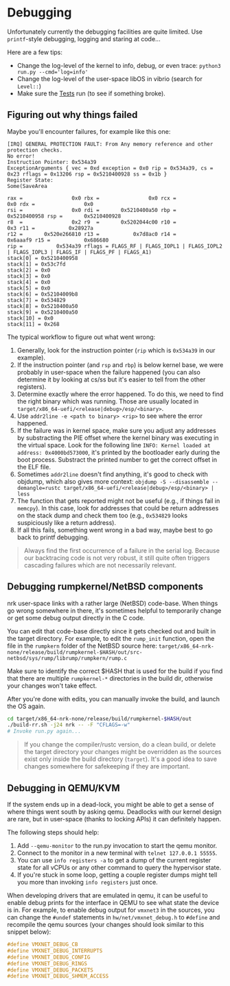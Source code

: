 # Debugging

Unfortunately currently the debugging facilities are quite limited. Use
`printf`-style debugging, logging and staring at code...

Here are a few tips:

- Change the log-level of the kernel to info, debug, or even trace: `python3 run.py --cmd='log=info'`
- Change the log-level of the user-space libOS in vibrio (search for `Level::`)
- Make sure the [Tests](./Testing.md) run (to see if something broke).

## Figuring out why things failed

Maybe you'll encounter failures, for example like this one:

```log
[IRQ] GENERAL PROTECTION FAULT: From Any memory reference and other protection checks.
No error!
Instruction Pointer: 0x534a39
ExceptionArguments { vec = 0xd exception = 0x0 rip = 0x534a39, cs = 0x23 rflags = 0x13206 rsp = 0x5210400928 ss = 0x1b }
Register State:
Some(SaveArea

rax =                0x0 rbx =                0x0 rcx =                0x0 rdx =                0x0
rsi =                0x0 rdi =       0x5210400a50 rbp =       0x5210400958 rsp =       0x5210400928
r8  =                0x2 r9  =       0x5202044c00 r10 =                0x3 r11 =           0x28927a
r12 =       0x520e266810 r13 =           0x7d8ac0 r14 =           0x6aaaf9 r15 =           0x686680
rip =           0x534a39 rflags = FLAGS_RF | FLAGS_IOPL1 | FLAGS_IOPL2 | FLAGS_IOPL3 | FLAGS_IF | FLAGS_PF | FLAGS_A1)
stack[0] = 0x5210400958
stack[1] = 0x53c7fd
stack[2] = 0x0
stack[3] = 0x0
stack[4] = 0x0
stack[5] = 0x0
stack[6] = 0x52104009b8
stack[7] = 0x534829
stack[8] = 0x5210400a50
stack[9] = 0x5210400a50
stack[10] = 0x0
stack[11] = 0x268
```

The typical workflow to figure out what went wrong:

1. Generally, look for the instruction pointer (`rip` which is `0x534a39` in our
   example).
1. If the instruction pointer (and `rsp` and `rbp`) is below kernel base, we
   were probably in user-space when the failure happened (you can also determine
   it by looking at cs/ss but it's easier to tell from the other registers).
1. Determine exactly where the error happened. To do this, we need to find the
   right binary which was running. Those are usually located in
   `target/x86_64-uefi/<release|debug>/esp/<binary>`.
1. Use `addr2line -e <path to binary> <rip>` to see where the error happened.
1. If the failure was in kernel space, make sure you adjust any addresses by
   substracting the PIE offset where the kernel binary was executing in the
   virtual space. Look for the following line `INFO: Kernel loaded at address:
   0x4000bd573000`, it's printed by the bootloader early during the boot
   process. Substract the printed number to get the correct offset in the ELF
   file.
1. Sometimes `addr2line` doesn't find anything, it's good to check with objdump,
   which also gives more context: `objdump -S --disassemble --demangle=rustc
   target/x86_64-uefi/<release|debug>/esp/<binary> | less`
1. The function that gets reported might not be useful (e.g., if things fail in
   `memcpy`). In this case, look for addresses that could be return addresses on
   the stack dump and check them too (e.g., `0x534829` looks suspiciously like a
   return address).
1. If all this fails, something went wrong in a bad way, maybe best to go back
   to printf debugging.

> Always find the first occurrence of a failure in the serial log. Because our
> backtracing code is not very robust, it still quite often triggers cascading
> failures which are not necessarily relevant.

## Debugging rumpkernel/NetBSD components

nrk user-space links with a rather large (NetBSD) code-base. When things go
wrong somewhere in there, it's sometimes helpful to temporarily change or get
some debug output directly in the C code.

You can edit that code-base directly since it gets checked out and built in the
target directory. For example, to edit the `rump_init` function, open the file
in the `rumpkern` folder of the NetBSD source here:
`target/x86_64-nrk-none/release/build/rumpkernel-$HASH/out/src-netbsd/sys/rump/librump/rumpkern/rump.c`

Make sure to identify the correct $HASH that is used for the build if you find
that there are multiple `rumpkernel-*` directories in the build dir, otherwise
your changes won't take effect.

After you're done with edits, you can manually invoke the build, and launch the
OS again.

```bash
cd target/x86_64-nrk-none/release/build/rumpkernel-$HASH/out
./build-rr.sh -j24 nrk -- -F "CFLAGS=-w"
# Invoke run.py again...
```

> If you change the compiler/rustc version, do a clean build, or delete the
> target directory your changes might be overridden as the sources exist only
> inside the build directory (`target`). It's a good idea to save changes
> somewhere for safekeeping if they are important.

## Debugging in QEMU/KVM

If the system ends up in a dead-lock, you might be able to get a sense of where
things went south by asking qemu. Deadlocks with our kernel design are rare, but
in user-space (thanks to locking APIs) it can definitely happen.

The following steps should help:

1. Add `--qemu-monitor` to the run.py invocation to start the qemu monitor.
1. Connect to the monitor in a new terminal with `telnet 127.0.0.1 55555`.
1. You can use `info registers -a` to get a dump of the current register state
   for all vCPUs or any other command to query the hypervisor state.
1. If you're stuck in some loop, getting a couple register dumps might tell you
   more than invoking `info registers` just once.

When developing drivers that are emulated in qemu, it can be useful to enable
debug prints for the interface in QEMU to see what state the device is in. For
example, to enable debug output for `vmxnet3` in the sources, you can change the
`#undef` statements in `hw/net/vmxnet_debug.h` to `#define` and recompile the
qemu sources (your changes should look similar to this snippet below):

```c
#define VMXNET_DEBUG_CB
#define VMXNET_DEBUG_INTERRUPTS
#define VMXNET_DEBUG_CONFIG
#define VMXNET_DEBUG_RINGS
#define VMXNET_DEBUG_PACKETS
#define VMXNET_DEBUG_SHMEM_ACCESS
```
